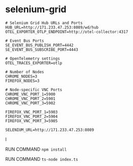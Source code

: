 # selenium-grid

```dotenv
# Selenium Grid Hub URLs and Ports
HUB_URL=http://171.233.47.253:8089/wd/hub
OTEL_EXPORTER_OTLP_ENDPOINT=http://otel-collector:4317

# Event Bus Ports
SE_EVENT_BUS_PUBLISH_PORT=4442
SE_EVENT_BUS_SUBSCRIBE_PORT=4443

# OpenTelemetry settings
OTEL_TRACES_EXPORTER=otlp

# Number of Nodes
CHROME_NODES=3
FIREFOX_NODES=3

# Node-specific VNC Ports
CHROME_VNC_PORT_1=5900
CHROME_VNC_PORT_2=5901
CHROME_VNC_PORT_3=5902

FIREFOX_VNC_PORT_1=5903
FIREFOX_VNC_PORT_2=5904
FIREFOX_VNC_PORT_3=5905

SELENIUM_URL=http://171.233.47.253:8089

```
I

RUN COMMAND
``
npm install
``

RUN COMMAND
``
ts-node index.ts
``